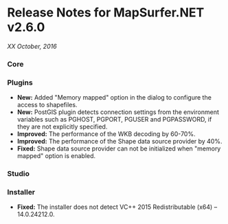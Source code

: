 # Release Notes for MapSurfer.NET v2.6.0

*XX October, 2016*
 
### Core


### Plugins
- **New:** Added "Memory mapped" option in the dialog to configure the access to shapefiles.
- **New:** PostGIS plugin detects connection settings from the environment variables such as PGHOST, PGPORT, PGUSER and PGPASSWORD, if they are not explicitly specified.
- **Improved:** The performance of the WKB decoding by 60-70%.
- **Improved:** The performance of the Shape data source provider by 40%.
- **Fixed:** Shape data source provider can not be initialized when "memory mapped" option is enabled.
 
### Studio



### Installer
- **Fixed:** The installer does not detect VC++ 2015 Redistributable (x64) – 14.0.24212.0.
